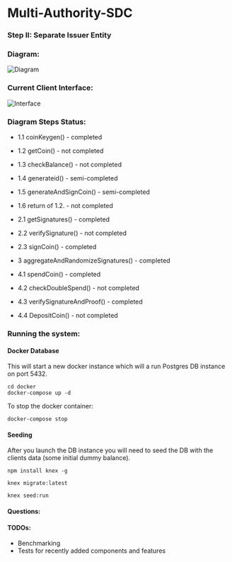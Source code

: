 # Multi-Authority-SDC

### Step II: Separate Issuer Entity

### Diagram:

![Diagram](https://i.imgur.com/6PI5NPs.png)

### Current Client Interface:
![Interface](https://i.imgur.com/KEfSzmX.png)

### Diagram Steps Status:
- 1.1 coinKeygen() - completed
- 1.2 getCoin() - not completed
- 1.3 checkBalance() - not completed
- 1.4 generateid() - semi-completed
- 1.5 generateAndSignCoin() - semi-completed
- 1.6 return of 1.2. - not completed

- 2.1 getSignatures() - completed
- 2.2 verifySignature() - not completed
- 2.3 signCoin() - completed

- 3 aggregateAndRandomizeSignatures() - completed

- 4.1 spendCoin() - completed
- 4.2 checkDoubleSpend() - not completed
- 4.3 verifySignatureAndProof() - completed
- 4.4 DepositCoin() - not completed


### Running the system:

#### Docker Database

This will start a new docker instance which will a run Postgres DB instance on port 5432.

```
cd docker
docker-compose up -d
```

To stop the docker container:

```
docker-compose stop
```

#### Seeding

After you launch the DB instance you will need to seed the DB with the clients data (some initial dummy balance).

```
npm install knex -g

knex migrate:latest

knex seed:run
```


#### Questions:

#### TODOs:
- Benchmarking
- Tests for recently added components and features
